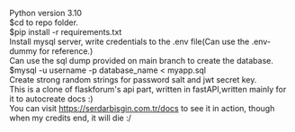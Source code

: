 Python version 3.10   
$cd to repo folder.   
$pip install -r requirements.txt   
Install mysql server, write credentials to the .env file(Can use the .env-dummy for reference.)   
Can use the sql dump provided on main branch to create the database.   
$mysql -u username -p database_name < myapp.sql   
Create strong random strings for password salt and jwt secret key.   
This is a clone of flaskforum's api part, written in fastAPI,written mainly for it to autocreate docs :)    
You can visit https://serdarbisgin.com.tr/docs to see it in action, though when my credits end, it will die :/   